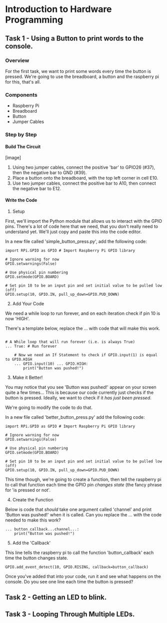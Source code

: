 #  Introduction to Hardware Programming

## Task 1 - Using a Button to print words to the console.

### Overview

For the first task, we want to print some words every time the button is
pressed. We're going to use the breadboard, a button and the raspberry
pi for this, that's all.

### Components

- Raspberry Pi
- Breadboard
- Button
- Jumper Cables

### Step by Step

#### Build The Circuit

[image]

1. Using two jumper cables, connect the positive 'bar' to GPIO26 (#37), then the negative bar to GND (#39).
2. Place a button onto the breadboard, with the top left corner in cell E10.
3. Use two jumper cables, connect the positive bar to A10, then connect the negative bar to E12.

#### Write the Code

1. Setup

First, we'll import the Python module that allows us to interact with the GPIO pins. There's a
lot of code here that we need, that you don't really need to understand yet. We'll just copy and
paste this into the code editor.

In a new file called 'simple_button_press.py', add the following code:

```python3
import RPi.GPIO as GPIO # Import Raspberry Pi GPIO library

# Ignore warning for now
GPIO.setwarnings(False) 

# Use physical pin numbering
GPIO.setmode(GPIO.BOARD)
 
# Set pin 10 to be an input pin and set initial value to be pulled low (off)
GPIO.setup(10, GPIO.IN, pull_up_down=GPIO.PUD_DOWN) 

``` 

2. Add Your Code 

We need a while loop to run forever, and on each iteration check if pin 10 is now 'HIGH'.

There's a template below, replace the ... with code that will make this work.

```python3

# A While loop that will run forever (i.e. is always True)
... True: # Run forever

    # Now we need an If Statement to check if GPIO.input(1) is equal to GPIO.HIGH
    ... GPIO.input(10) ... GPIO.HIGH:
        print("Button was pushed!")
```

3. Make it Better!

You may notice that you see 'Button was pushed!' appear on your screen quite a few times...
This is because our code currently just checks if the button is pressed. Ideally, we want
to check if it *has just been pressed*.

We're going to modify the code to do that.

In a new file called 'better_button_press.py' add the following code:

```python3
import RPi.GPIO as GPIO # Import Raspberry Pi GPIO library

# Ignore warning for now
GPIO.setwarnings(False) 

# Use physical pin numbering
GPIO.setmode(GPIO.BOARD)
 
# Set pin 10 to be an input pin and set initial value to be pulled low (off)
GPIO.setup(10, GPIO.IN, pull_up_down=GPIO.PUD_DOWN) 

```

This time though, we're going to create a function, then tell the raspberry pi to call that
function each time the GPIO pin *changes state* (the fancy phrase for 'is pressed or not'.


4. Create the Function

Below is code that *should* take one argument called 'channel' and print 'Button was pushed!'
when it is called. Can you replace the ... with the code needed to make this work?

```python3
... button_callback...channel...:
    print("Button was pushed!")
```

5. Add the 'Callback'

This line tells the raspberry pi to call the function 'button_callback' each time the button
changes state.

```python3
GPIO.add_event_detect(10, GPIO.RISING, callback=button_callback)
```

Once you've added that into your code, run it and see what happens on the console. Do
you see one line each time the button is pressed?


## Task 2 - Getting an LED to blink.




## Task 3 - Looping Through Multiple LEDs.





